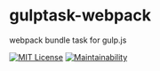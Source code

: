 # gulptask-webpack
webpack bundle task for gulp.js

[![MIT License](https://img.shields.io/badge/license-MIT-blue.svg?style=flat)](LICENSE)
[![Maintainability](https://api.codeclimate.com/v1/badges/8cd15fed675a4c07adda/maintainability)](https://codeclimate.com/github/MasatoMakino/gulptask-webpack/maintainability)
